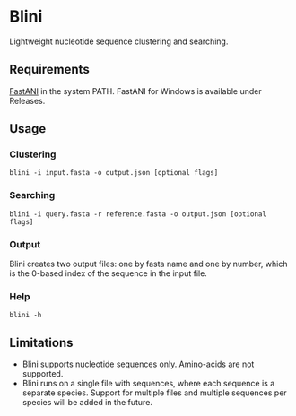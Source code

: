 # Blini

Lightweight nucleotide sequence clustering and searching.

## Requirements

[FastANI](https://github.com/ParBLiSS/FastANI/releases/)
in the system PATH.
FastANI for Windows is available under Releases.

## Usage

### Clustering

```
blini -i input.fasta -o output.json [optional flags]
```

### Searching

```
blini -i query.fasta -r reference.fasta -o output.json [optional flags]
```

### Output

Blini creates two output files: one by fasta name and one by number,
which is the 0-based index of the sequence in the input file.

### Help

```
blini -h
```

## Limitations

* Blini supports nucleotide sequences only. Amino-acids are not supported.
* Blini runs on a single file with sequences,
  where each sequence is a separate species.
  Support for multiple files and multiple sequences per species
  will be added in the future.
